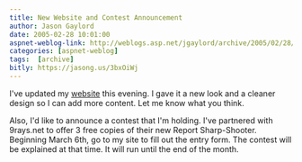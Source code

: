 ```yaml
---
title: New Website and Contest Announcement
author: Jason Gaylord
date: 2005-02-28 10:01:00
aspnet-weblog-link: http://weblogs.asp.net/jgaylord/archive/2005/02/28/382071.aspx
categories: [aspnet-weblog]
tags:  [archive]
bitly: https://jasong.us/3bxOiWj
---
```


I've updated my [website](http://www.jasongaylord.com/) this evening. I gave it a new look and a cleaner design so I can add more content. Let me know what you think.

Also, I'd like to announce a contest that I'm holding. I've partnered with 9rays.net to offer 3 free copies of their new Report Sharp-Shooter. Beginning March 6th, go to my site to fill out the entry form. The contest will be explained at that time. It will run until the end of the month.